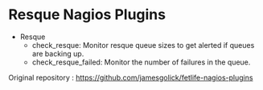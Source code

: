 Resque Nagios Plugins
======================

  
  * Resque 
    * check_resque: Monitor resque queue sizes to get alerted if queues are backing up.
    * check_resque_failed: Monitor the number of failures in the queue.

Original repository : https://github.com/jamesgolick/fetlife-nagios-plugins

